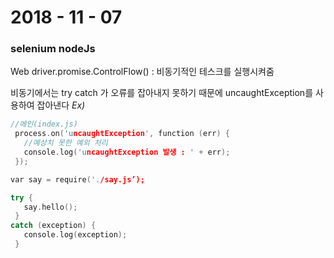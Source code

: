 # 2018 - 11 - 07



### selenium nodeJs
Web driver.promise.ControlFlow() : 비동기적인 테스크를 실행시켜줌

비동기에서는 try catch 가 오류를 잡아내지 못하기 때문에 uncaughtException를 사용하여 잡아낸다
*Ex)*
```cpp
//메인(index.js)
 process.on('uncaughtException', function (err) {
   //예상치 못한 예외 처리
   console.log('uncaughtException 발생 : ' + err);
 });

var say = require('./say.js’);

try {
   say.hello();
 }
catch (exception) {
   console.log(exception);
 }
```
